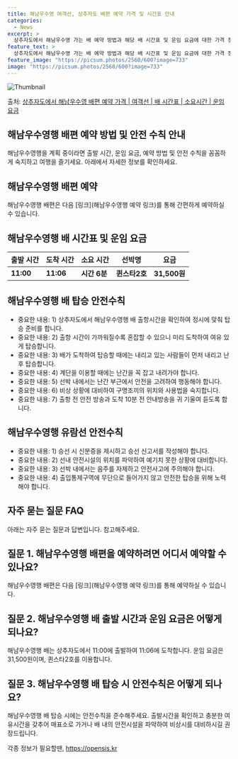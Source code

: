 ```yaml
---
title: 해남우수영 여객선, 상추자도 배편 예약 가격 및 시간표 안내
categories:
  - News
excerpt: >
  상추자도에서 해남우수영 가는 배 예약 방법과 해당 배 시간표 및 운임 요금에 대한 가격 정보를 안내 드리겠습니다. 안전하고 재밋는 해남우수영행 여행을 위해 아래 정보 참고하시기 바랍니다. 해남우수영행 배편 예약하기 👈 클릭상추자도에서 해남우수영행 배 시간표출발 시간도착 시간소요 시간선박명요금11:0011:060시간 6분퀸스타2호31,500원해남우수영행 배편 예약하기 👈 클릭상추자도에서 해남우수영행 여객선 탑승 시 이용수칙상추자도에서 해남우수영행을 탑승하기 전에 꼭 숙지해야 할 여객선 이용수칙에 대해 알아봅시다. 중요한 내용: 1) 상추자도에서 해남우수영행 배 출항시간을 확인하여 정시에 맞춰 탑승 준비를 합니다. 중요한 내용: 2) 출항 시간이 가까워질수록 혼잡할 수 있으니 미리 도착하여 여유 있게 탑승합..
feature_text: >
  상추자도에서 해남우수영 가는 배 예약 방법과 해당 배 시간표 및 운임 요금에 대한 가격 정보를 안내 드리겠습니다. 안전하고 재밋는 해남우수영행 여행을 위해 아래 정보 참고하시기 바랍니다. 해남우수영행 배편 예약하기 👈 클릭상추자도에서 해남우수영행 배 시간표출발 시간도착 시간소요 시간선박명요금11:0011:060시간 6분퀸스타2호31,500원해남우수영행 배편 예약하기 👈 클릭상추자도에서 해남우수영행 여객선 탑승 시 이용수칙상추자도에서 해남우수영행을 탑승하기 전에 꼭 숙지해야 할 여객선 이용수칙에 대해 알아봅시다. 중요한 내용: 1) 상추자도에서 해남우수영행 배 출항시간을 확인하여 정시에 맞춰 탑승 준비를 합니다. 중요한 내용: 2) 출항 시간이 가까워질수록 혼잡할 수 있으니 미리 도착하여 여유 있게 탑승합..
feature_image: "https://picsum.photos/2560/600?image=733"
image: "https://picsum.photos/2560/600?image=733"
---
```


![Thumbnail](https://img1.daumcdn.net/thumb/R800x0/?scode=mtistory2&fname=https%3A%2F%2Fblog.kakaocdn.net%2Fdn%2FbjhGxy%2FbtsHBNZQUfq%2FYgPUY2OeEmMbN66ucAVH0k%2Fimg.webp)

<p>출처: <a href="https://opensis.kr/entry/%EC%83%81%EC%B6%94%EC%9E%90%EB%8F%84%EC%97%90%EC%84%9C-%ED%95%B4%EB%82%A8%EC%9A%B0%EC%88%98%EC%98%81-%EB%B0%B0%ED%8E%B8-%EC%98%88%EC%95%BD-%EA%B0%80%EA%B2%A9-%EC%97%AC%EA%B0%9D%EC%84%A0-%EB%B0%B0-%EC%8B%9C%EA%B0%84%ED%91%9C-%EC%86%8C%EC%9A%94%EC%8B%9C%EA%B0%84-%EC%9A%B4%EC%9E%84-%EC%9A%94%EA%B8%88" rel="dofollow">상추자도에서 해남우수영 배편 예약 가격 | 여객선 | 배 시간표 | 소요시간 | 운임 요금</a> </p>

## 해남우수영행 배편 예약 방법 및 안전 수칙 안내

해남우수영행을 계획 중이라면 출발 시간, 운임 요금, 예약 방법 및 안전 수칙을 꼼꼼하게 숙지하고 여행을 즐기세요. 아래에서 자세한 정보를
확인하세요.

## 해남우수영행 배편 예약

해남우수영행 배편은 다음 [링크](해남우수영행 예약 링크)를 통해 간편하게 예약하실 수 있습니다.

## 해남우수영행 배 시간표 및 운임 요금

**출발 시간** | **도착 시간** | **소요 시간** | **선박명** | **요금**  
---|---|---|---|---  
**11:00** | **11:06** | **시간 6분** | **퀸스타2호** | **31,500원**  
  
## 해남우수영행 배 탑승 안전수칙

  * 중요한 내용: 1) 상추자도에서 해남우수영행 배 출항시간을 확인하여 정시에 맞춰 탑승 준비를 합니다.
  * 중요한 내용: 2) 출항 시간이 가까워질수록 혼잡할 수 있으니 미리 도착하여 여유 있게 탑승합니다.
  * 중요한 내용: 3) 배가 도착하여 탑승할 때에는 내리고 있는 사람들이 먼저 내리고 난 후 탑승합니다.
  * 중요한 내용: 4) 계단을 이용할 때에는 난간을 꼭 잡고 내려가야 합니다.
  * 중요한 내용: 5) 선박 내에서는 난간 부근에서 안전을 고려하여 행동해야 합니다.
  * 중요한 내용: 6) 비상 상황에 대비하여 구명조끼의 위치와 사용법을 숙지합니다.
  * 중요한 내용: 7) 출항 전 안전 방송과 도착 10분 전 안내방송을 귀 기울여 듣도록 합니다.

## 해남우수영행 유람선 안전수칙

  * 중요한 내용: 1) 승선 시 신분증을 제시하고 승선 신고서를 작성해야 합니다.
  * 중요한 내용: 2) 선내 안전시설의 위치를 파악하여 예기치 못한 상황에 대비합니다.
  * 중요한 내용: 3) 선박 내에서는 음주를 자제하고 안전사고에 주의해야 합니다.
  * 중요한 내용: 4) 출입통제구역에 무단으로 들어가지 않고 안전한 탑승을 위해 노력해야 합니다.

## 자주 묻는 질문 FAQ

아래는 자주 묻는 질문과 답변입니다. 참고해주세요.

## 질문 1. 해남우수영행 배편을 예약하려면 어디서 예약할 수 있나요?

해남우수영행 배편은 다음 [링크](해남우수영행 예약 링크)를 통해 예약하실 수 있습니다.

## 질문 2. 해남우수영행 배 출발 시간과 운임 요금은 어떻게 되나요?

해남우수영행 배는 상추자도에서 11:00에 출발하여 11:06에 도착합니다. 운임 요금은 31,500원이며, 퀸스타2호를 이용합니다.

## 질문 3. 해남우수영행 배 탑승 시 안전수칙은 어떻게 되나요?

해남우수영행 배 탑승 시에는 안전수칙을 준수해주세요. 출발시간을 확인하고 충분한 여유시간을 갖추어 매표소로 가거나 배 내의 안전시설을
파악하여 비상시를 대비하시길 권장드립니다.



 

각종 정보가 필요할땐, <a href="https://opensis.kr" rel="dofollow">https://opensis.kr</a>


